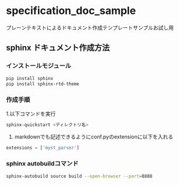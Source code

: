 # specification_doc_sample
プレーンテキストによるドキュメント作成テンプレートサンプルお試し用

## sphinx ドキュメント作成方法

### インストールモジュール

```bash
pip install sphinx
pip install sphinx-rtd-theme
```

### 作成手順

1.以下コマンドを実行

```bash
sphinx-quickstart <ディレクトリ名>
```

1. markdownでも記述できるようにconf.pyのextensionに以下を入れる

```python
extensions = ['myst_parser']
```

### sphinx autobuildコマンド

```bash
sphinx-autobuild source build --open-browser --port=8888
```
